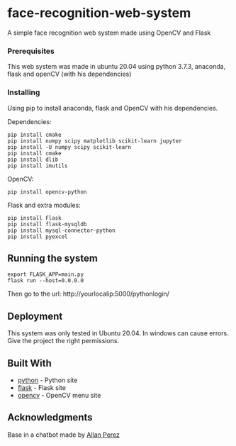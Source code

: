 # face-recognition-web-system
A simple face recognition web system made using OpenCV and Flask
### Prerequisites
This web system was made in ubuntu 20.04 using python 3.7.3, anaconda, flask and openCV (with his dependencies)
### Installing
Using pip to install anaconda, flask and OpenCV with his dependencies.

Dependencies:

```
pip install cmake
pip install numpy scipy matplotlib scikit-learn jupyter
pip install -U numpy scipy scikit-learn
pip install cmake
pip install dlib
pip install imutils

```
OpenCV:

```
pip install opencv-python
```

Flask and extra modules:

```
pip install Flask
pip install flask-mysqldb
pip install mysql-connector-python
pip install pyexcel
```

## Running the system

```
export FLASK_APP=main.py
flask run --host=0.0.0.0
```
Then go to the url: 
http://yourlocalip:5000/pythonlogin/

## Deployment
This system was only tested in Ubuntu 20.04. In windows can cause errors.
Give the project the right permissions.

## Built With

* [python](https://www.python.org/) - Python site
* [flask](https://flask.palletsprojects.com/en/1.1.x/) - Flask site
* [opencv](https://opencv.org/) - OpenCV menu site

## Acknowledgments
Base in a chatbot made by [Allan Perez](https://gitlab.com/AHPC1993/chatbot_con_reconocimientofacial)


